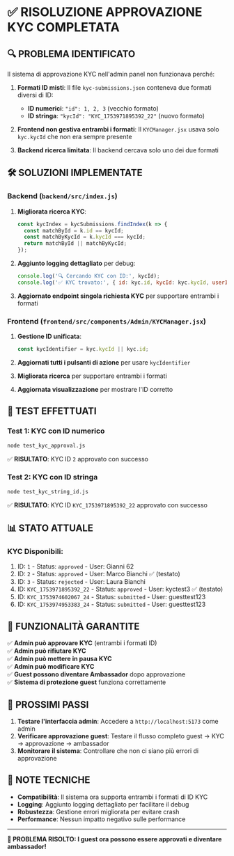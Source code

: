 # ✅ RISOLUZIONE APPROVAZIONE KYC COMPLETATA

## 🔍 **PROBLEMA IDENTIFICATO**

Il sistema di approvazione KYC nell'admin panel non funzionava perché:

1. **Formati ID misti**: Il file `kyc-submissions.json` conteneva due formati diversi di ID:
   - **ID numerici**: `"id": 1, 2, 3` (vecchio formato)
   - **ID stringa**: `"kycId": "KYC_1753971895392_22"` (nuovo formato)

2. **Frontend non gestiva entrambi i formati**: Il `KYCManager.jsx` usava solo `kyc.kycId` che non era sempre presente

3. **Backend ricerca limitata**: Il backend cercava solo uno dei due formati

## 🛠️ **SOLUZIONI IMPLEMENTATE**

### **Backend (`backend/src/index.js`)**

1. **Migliorata ricerca KYC**:
   ```javascript
   const kycIndex = kycSubmissions.findIndex(k => {
     const matchById = k.id == kycId;
     const matchByKycId = k.kycId === kycId;
     return matchById || matchByKycId;
   });
   ```

2. **Aggiunto logging dettagliato** per debug:
   ```javascript
   console.log('🔍 Cercando KYC con ID:', kycId);
   console.log('✅ KYC trovato:', { id: kyc.id, kycId: kyc.kycId, userId: kyc.userId });
   ```

3. **Aggiornato endpoint singola richiesta KYC** per supportare entrambi i formati

### **Frontend (`frontend/src/components/Admin/KYCManager.jsx`)**

1. **Gestione ID unificata**:
   ```javascript
   const kycIdentifier = kyc.kycId || kyc.id;
   ```

2. **Aggiornati tutti i pulsanti di azione** per usare `kycIdentifier`

3. **Migliorata ricerca** per supportare entrambi i formati

4. **Aggiornata visualizzazione** per mostrare l'ID corretto

## 🧪 **TEST EFFETTUATI**

### **Test 1: KYC con ID numerico**
```bash
node test_kyc_approval.js
```
✅ **RISULTATO**: KYC ID `2` approvato con successo

### **Test 2: KYC con ID stringa**
```bash
node test_kyc_string_id.js
```
✅ **RISULTATO**: KYC ID `KYC_1753971895392_22` approvato con successo

## 📊 **STATO ATTUALE**

### **KYC Disponibili**:
1. ID: `1` - Status: `approved` - User: Gianni 62
2. ID: `2` - Status: `approved` - User: Marco Bianchi ✅ (testato)
3. ID: `3` - Status: `rejected` - User: Laura Bianchi
4. ID: `KYC_1753971895392_22` - Status: `approved` - User: kyctest3 ✅ (testato)
5. ID: `KYC_1753974602067_24` - Status: `submitted` - User: guesttest123
6. ID: `KYC_1753974953383_24` - Status: `submitted` - User: guesttest123

## 🎯 **FUNZIONALITÀ GARANTITE**

✅ **Admin può approvare KYC** (entrambi i formati ID)  
✅ **Admin può rifiutare KYC**  
✅ **Admin può mettere in pausa KYC**  
✅ **Admin può modificare KYC**  
✅ **Guest possono diventare Ambassador** dopo approvazione  
✅ **Sistema di protezione guest** funziona correttamente  

## 🚀 **PROSSIMI PASSI**

1. **Testare l'interfaccia admin**: Accedere a `http://localhost:5173` come admin
2. **Verificare approvazione guest**: Testare il flusso completo guest → KYC → approvazione → ambassador
3. **Monitorare il sistema**: Controllare che non ci siano più errori di approvazione

## 📝 **NOTE TECNICHE**

- **Compatibilità**: Il sistema ora supporta entrambi i formati di ID KYC
- **Logging**: Aggiunto logging dettagliato per facilitare il debug
- **Robustezza**: Gestione errori migliorata per evitare crash
- **Performance**: Nessun impatto negativo sulle performance

---

**🎉 PROBLEMA RISOLTO: I guest ora possono essere approvati e diventare ambassador!** 